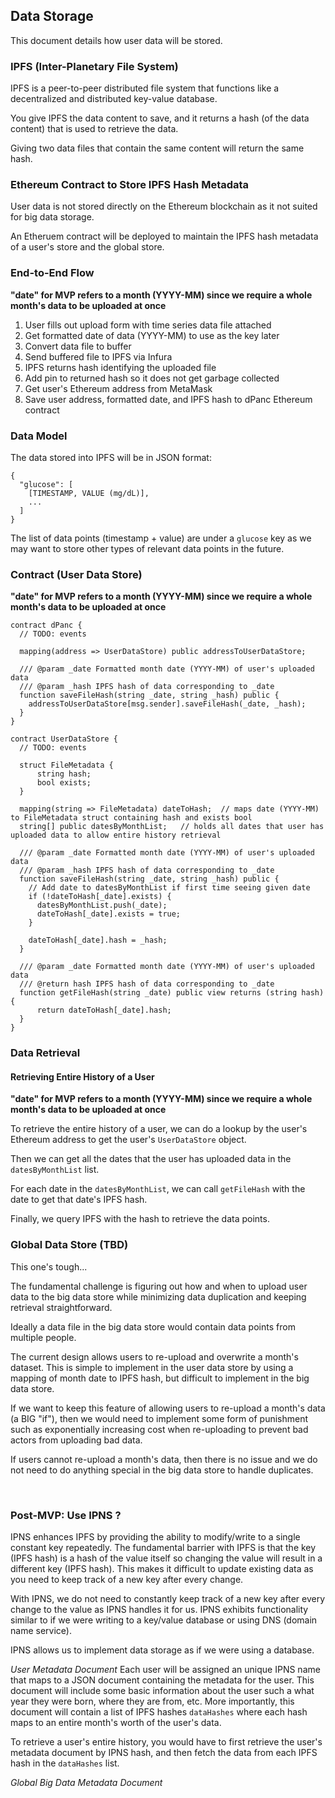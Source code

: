 ## Data Storage

This document details how user data will be stored.

### IPFS (Inter-Planetary File System)

IPFS is a peer-to-peer distributed file system that functions like a decentralized and distributed key-value database.

You give IPFS the data content to save, and it returns a hash (of the data content) that is used to retrieve the data.

Giving two data files that contain the same content will return the same hash.

### Ethereum Contract to Store IPFS Hash Metadata

User data is not stored directly on the Ethereum blockchain as it not suited for big data storage.

An Etheruem contract will be deployed to maintain the IPFS hash metadata of a user's store and the global store.

### End-to-End Flow

**"date" for MVP refers to a month (YYYY-MM) since we require a whole month's data to be uploaded at once**

1. User fills out upload form with time series data file attached
2. Get formatted date of data (YYYY-MM) to use as the key later
3. Convert data file to buffer
4. Send buffered file to IPFS via Infura
5. IPFS returns hash identifying the uploaded file
6. Add pin to returned hash so it does not get garbage collected
7. Get user's Ethereum address from MetaMask
8. Save user address, formatted date, and IPFS hash to dPanc Ethereum contract

### Data Model

The data stored into IPFS will be in JSON format:

```
{
  "glucose": [
    [TIMESTAMP, VALUE (mg/dL)],
    ...
  ]
}
```

The list of data points (timestamp + value) are under a `glucose` key as we may want to store other types of relevant data points in the future.

### Contract (User Data Store)

**"date" for MVP refers to a month (YYYY-MM) since we require a whole month's data to be uploaded at once**

```
contract dPanc {
  // TODO: events

  mapping(address => UserDataStore) public addressToUserDataStore;

  /// @param _date Formatted month date (YYYY-MM) of user's uploaded data
  /// @param _hash IPFS hash of data corresponding to _date
  function saveFileHash(string _date, string _hash) public {
    addressToUserDataStore[msg.sender].saveFileHash(_date, _hash);
  }
}

contract UserDataStore {
  // TODO: events

  struct FileMetadata {
      string hash;
      bool exists;
  }

  mapping(string => FileMetadata) dateToHash;  // maps date (YYYY-MM) to FileMetadata struct containing hash and exists bool
  string[] public datesByMonthList;   // holds all dates that user has uploaded data to allow entire history retrieval

  /// @param _date Formatted month date (YYYY-MM) of user's uploaded data
  /// @param _hash IPFS hash of data corresponding to _date
  function saveFileHash(string _date, string _hash) public {
    // Add date to datesByMonthList if first time seeing given date
    if (!dateToHash[_date].exists) {
      datesByMonthList.push(_date);
      dateToHash[_date].exists = true;
    }

    dateToHash[_date].hash = _hash;
  }

  /// @param _date Formatted month date (YYYY-MM) of user's uploaded data
  /// @return hash IPFS hash of data corresponding to _date
  function getFileHash(string _date) public view returns (string hash) {
      return dateToHash[_date].hash;
  }
}
```

### Data Retrieval

#### Retrieving Entire History of a User

**"date" for MVP refers to a month (YYYY-MM) since we require a whole month's data to be uploaded at once**

To retrieve the entire history of a user, we can do a lookup by the user's Ethereum address to get the user's `UserDataStore` object.

Then we can get all the dates that the user has uploaded data in the `datesByMonthList` list.

For each date in the `datesByMonthList`, we can call `getFileHash` with the date to get that date's IPFS hash.

Finally, we query IPFS with the hash to retrieve the data points.

### Global Data Store (TBD)
This one's tough...

The fundamental challenge is figuring out how and when to upload user data to the big data store while minimizing data duplication and keeping retrieval straightforward.

Ideally a data file in the big data store would contain data points from multiple people.

The current design allows users to re-upload and overwrite a month's dataset. This is simple to implement in the user data store by using a mapping of month date to IPFS hash, but difficult to implement in the big data store.

If we want to keep this feature of allowing users to re-upload a month's data (a BIG "if"), then we would need to implement some form of punishment such as exponentially increasing cost when re-uploading to prevent bad actors from uploading bad data.

If users cannot re-upload a month's data, then there is no issue and we do not need to do anything special in the big data store to handle duplicates.

<br>

### Post-MVP: Use IPNS ?

IPNS enhances IPFS by providing the ability to modify/write to a single constant key repeatedly. The fundamental barrier with IPFS is that the key (IPFS hash) is a hash of the value itself so changing the value will result in a different key (IPFS hash). This makes it difficult to update existing data as you need to keep track of a new key after every change.

With IPNS, we do not need to constantly keep track of a new key after every change to the value as IPNS handles it for us. IPNS exhibits functionality similar to if we were writing to a key/value database or using DNS (domain name service).

IPNS allows us to implement data storage as if we were using a database.

*User Metadata Document*
Each user will be assigned an unique IPNS name that maps to a JSON document containing the metadata for the user. This document will include some basic information about the user such a what year they were born, where they are from, etc. More importantly, this document will contain a list of IPFS hashes `dataHashes` where each hash maps to an entire month's worth of the user's data.

To retrieve a user's entire history, you would have to first retrieve the user's metadata document by IPNS hash, and then fetch the data from each IPFS hash in the `dataHashes` list.

*Global Big Data Metadata Document*
